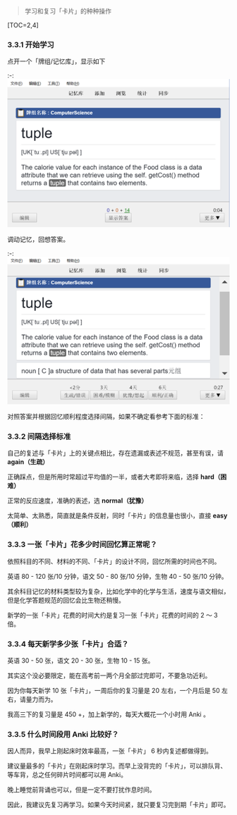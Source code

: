 
> 学习和复习「卡片」的种种操作

[TOC=2,4]

### 3.3.1 开始学习

点开一个「牌组/记忆库」，显示如下

:-: ![](../.gitbook/assets/tim-jie-tu-20180912103002.png)

调动记忆，回想答案。

:-: ![](../.gitbook/assets/tim-jie-tu-20180912103021.png)

  
对照答案并根据回忆顺利程度选择间隔，如果不确定看参考下面的标准：

### 3.3.2 间隔选择标准

自己的复述与「卡片」上的关键点相比，存在遗漏或表述不规范，甚至有误，请 **again（生疏）**

正确踩点，但是所用时常超过平均值的一半，或者大考即将来临，选择 **hard（困难）**

正常的反应速度，准确的表述，选 **normal（犹豫）**

太简单、太熟悉，简直就是条件反射，同时「卡片」的信息量也很小，直接 **easy（顺利）**

### 3.3.3 一张「卡片」花多少时间回忆算正常呢？

依照科目的不同、材料的不同、「卡片」的设计不同，回忆所需的时间也不同。

英语 80 - 120 张/10 分钟，语文 50 - 80 张/10 分钟，生物 40 - 50 张/10 分钟。

其余科目记忆的材料类型较为复杂，比如化学中的化学与生活，速度与语文相似，但是化学答题规范的回忆会比生物还稍慢。

新学的一张「卡片」花费的时间大约是复习一张「卡片」花费的时间的 2 ～ 3 倍。

### 3.3.4 每天新学多少张「卡片」合适？

英语 30 - 50 张，语文 20 - 30 张，生物 10 - 15 张。

其实这个没必要限定，能在高考前一两个月全部过完即可，不要急功近利。

因为你每天新学 10 张「卡片」，一周后你的复习量是 20 左右，一个月后是 50 左右，请量力而为。

我高三下的复习量是 450 +，加上新学的，每天大概花一个小时用 Anki 。

### 3.3.5 什么时间段用 Anki 比较好？

因人而异，我早上刚起床时效率最高，一张「卡片」 6 秒内复述都做得到。

建议量最多的「卡片」在刚起床时学习。而早上没背完的「卡片」，可以排队背、等车背，总之任何碎片时间都可以用 Anki。

晚上睡觉前背诵也可以，但是一定不要打扰作息时间。

因此，我建议先复习再学习。如果今天时间紧，就只要复习完到期「卡片」即可。

